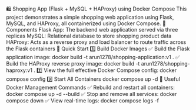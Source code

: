 🛍️ Shopping App (Flask + MySQL + HAProxy) using Docker Compose
This project demonstrates a simple shopping web application using Flask, MySQL, and HAProxy, all containerized using Docker Compose.
🧱 Components
Flask App: The backend web application served via three replicas
MySQL: Relational database to store shopping product data
HAProxy: Acts as a reverse proxy and load balancer to route traffic across the Flask containers
🚀 Quick Start
1️⃣ Build Docker Images
✅ Build the Flask application image:
docker build -t arun1278/shopping-application:v1 .
✅ Build the HAProxy reverse proxy image:
docker build -t arun1278/shopping-haproxy:v1 .
2️⃣ View the full effective Docker Compose config:
docker compose config
3️⃣ Start All Containers
docker compose up -d
🔄 Useful Docker Management Commands
✅ Rebuild and restart all containers:
docker compose up -d --build
✅ Stop and remove all services:
docker compose down
✅ View real-time logs:
docker compose logs -f
